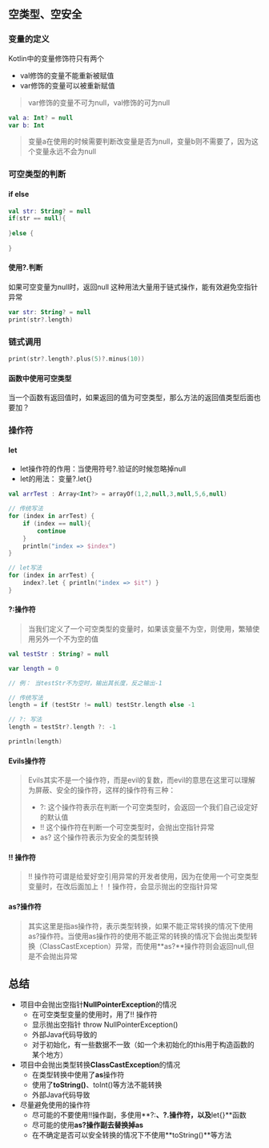 ## 空类型、空安全

### 变量的定义
Kotlin中的变量修饰符只有两个 
- val修饰的变量不能重新被赋值
- var修饰的变量可以被重新赋值

> var修饰的变量不可为null，val修饰的可为null


```kotlin
val a: Int? = null
var b: Int
```

> 变量a在使用的时候需要判断改变量是否为null，变量b则不需要了，因为这个变量永远不会为null

### 可空类型的判断

#### if else


```kotlin
val str: String? = null
if(str == null){
    
}else {
    
}
```

#### 使用?.判断
如果可空变量为null时，返回null
这种用法大量用于链式操作，能有效避免空指针异常


```kotlin
var str: String? = null
print(str?.length)
```
### 链式调用


```kotlin
print(str?.length?.plus(5)?.minus(10))
```

#### 函数中使用可空类型
当一个函数有返回值时，如果返回的值为可空类型，那么方法的返回值类型后面也要加？
### 操作符
####  let
- let操作符的作用：当使用符号?.验证的时候忽略掉null
- let的用法： 变量?.let{}


```kotlin
val arrTest : Array<Int?> = arrayOf(1,2,null,3,null,5,6,null)

// 传统写法
for (index in arrTest) {
    if (index == null){
        continue
    }
    println("index => $index")
}

// let写法
for (index in arrTest) {
    index?.let { println("index => $it") }
}
```

#### ?:操作符

> 当我们定义了一个可空类型的变量时，如果该变量不为空，则使用，繁殖使用另外一个不为空的值


```kotlin
val testStr : String? = null

var length = 0

// 例： 当testStr不为空时，输出其长度，反之输出-1

// 传统写法
length = if (testStr != null) testStr.length else -1

// ?: 写法
length = testStr?.length ?: -1

println(length)
```

#### Evils操作符
> Evils其实不是一个操作符，而是evil的复数，而evil的意思在这里可以理解为屏蔽、安全的操作符，这样的操作符有三种：
> -  ?:  这个操作符表示在判断一个可空类型时，会返回一个我们自己设定好的默认值
> -  !! 这个操作符在判断一个可空类型时，会抛出空指针异常
> - as? 这个操作符表示为安全的类型转换 

#### !! 操作符
> !! 操作符可谓是给爱好空引用异常的开发者使用，因为在使用一个可空类型变量时，在改后面加上！！操作符，会显示抛出的空指针异常

#### as?操作符
> 其实这里是指as操作符，表示类型转换，如果不能正常转换的情况下使用as?操作符。当使用as操作符的使用不能正常的转换的情况下会抛出类型转换（ClassCastException）异常，而使用**as?**操作符则会返回null,但是不会抛出异常

## 总结

- 项目中会抛出空指针**NullPointerException**的情况
	- 在可空类型变量的使用时，用了!! 操作符
	- 显示抛出空指针 throw NullPointerException()
	- 外部Java代码导致的
	- 对于初始化，有一些数据不一致（如一个未初始化的this用于构造函数的某个地方）
- 项目中会抛出类型转换**ClassCastException**的情况
	- 在类型转换中使用了**as**操作符
	- 使用了**toString()**、toInt()等方法不能转换
	- 外部Java代码导致
- 尽量避免使用的操作符
	- 尽可能的不要使用!!操作副，多使用**?:**、?.操作符，以及**let{}**函数
	- 尽可能的使用**as?**操作副去替换掉**as**
	- 在不确定是否可以安全转换的情况下不使用**toString()**等方法

